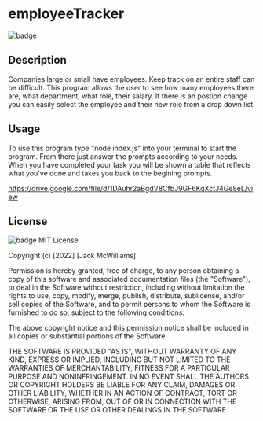 # employeeTracker

![badge](https://img.shields.io/badge/license-MIT-brightgreen)

## Description 
Companies large or small have employees. Keep track on an entire staff can be difficult. This program allows the user to see how many employees there are, what department, what role, their salary. If there is an postion change you can easily select the employee and their new role from a drop down list. 

## Usage
To use this program type "node index.js" into your terminal to start the program. From there just answer the prompts according to your needs. When you have completed your task you will be shown a table that reflects what you've done and takes you back to the begining prompts.

https://drive.google.com/file/d/1DAuhr2aBgdV8CfbJ9GF6KqXctJ4Ge8eL/view

## License
![badge](https://img.shields.io/badge/license-MIT-brightgreen)
MIT License

Copyright (c) [2022] [Jack McWilliams]

Permission is hereby granted, free of charge, to any person obtaining a copy
of this software and associated documentation files (the "Software"), to deal
in the Software without restriction, including without limitation the rights
to use, copy, modify, merge, publish, distribute, sublicense, and/or sell
copies of the Software, and to permit persons to whom the Software is
furnished to do so, subject to the following conditions:

The above copyright notice and this permission notice shall be included in all
copies or substantial portions of the Software.

THE SOFTWARE IS PROVIDED "AS IS", WITHOUT WARRANTY OF ANY KIND, EXPRESS OR
IMPLIED, INCLUDING BUT NOT LIMITED TO THE WARRANTIES OF MERCHANTABILITY,
FITNESS FOR A PARTICULAR PURPOSE AND NONINFRINGEMENT. IN NO EVENT SHALL THE
AUTHORS OR COPYRIGHT HOLDERS BE LIABLE FOR ANY CLAIM, DAMAGES OR OTHER
LIABILITY, WHETHER IN AN ACTION OF CONTRACT, TORT OR OTHERWISE, ARISING FROM,
OUT OF OR IN CONNECTION WITH THE SOFTWARE OR THE USE OR OTHER DEALINGS IN THE
SOFTWARE.
